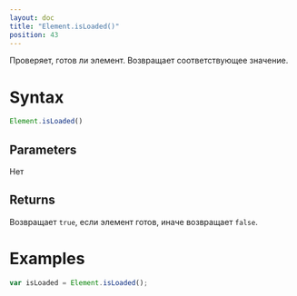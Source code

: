 ```yaml
---
layout: doc
title: "Element.isLoaded()"
position: 43
---
```


Проверяет, готов ли элемент. Возвращает соответствующее значение.

# Syntax

```js
Element.isLoaded()
```

## Parameters

Нет

## Returns

Возвращает `true`, если элемент готов, иначе возвращает `false`.

# Examples

```js
var isLoaded = Element.isLoaded();
```